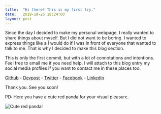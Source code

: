 ```yaml
---
title:  "Hi there! This is my first try."
date:   2018-10-26 18:24:00
layout: post
---
```


Since the day I decided to make my personal webpage, I really wanted to share things about myself. But I did not want to be boring. I wanted to express things like a I would do if I was in front of everyone that wanted to talk to me. That is why I decided to make this blog section.

This is only the first commit, but with a lot of connotations and intentions. Feel free to email me if you need help. I will attach to this blog entry my social media profiles if you want to contact me in these places too.

[Github](https://github.com/AdrianLorenzoDev) -
[Devpost](https://devpost.com/AdrianLorenzoDev) -
[Twitter](https://twitter.com/0x258e) -
[Facebook](https://www.facebook.com/adrianlorenzomelian) -
[Linkedin](https://www.linkedin.com/in/adrianlorenzomelian/)

Thank you. See you soon!

PD: Here you have a cute red panda for your visual pleasure.

<img src="{{site.baseurl}}/res/img/red-panda.jpg" class="ph mx-auto d-block img-thumbnail zoom" alt="Cute red panda!">
